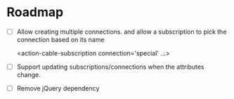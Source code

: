 # Roadmap
* [ ] Allow creating multiple connections. and allow a subscription to pick the connection based on its name
  
    <action-cable-connection url='/special/cable' name='special'>

    <action-cable-subscription connection='special' ...>

* [ ] Support updating subscriptions/connections when the attributes change.
* [ ] Remove jQuery dependency